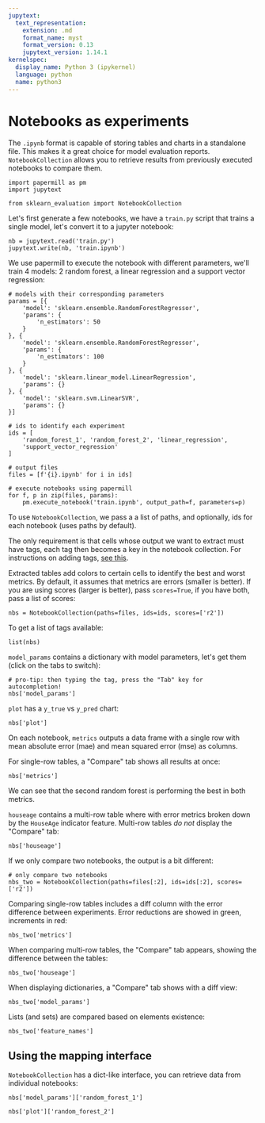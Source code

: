 ```yaml
---
jupytext:
  text_representation:
    extension: .md
    format_name: myst
    format_version: 0.13
    jupytext_version: 1.14.1
kernelspec:
  display_name: Python 3 (ipykernel)
  language: python
  name: python3
---
```


# Notebooks as experiments

The `.ipynb` format is capable of storing tables and charts in a standalone file. This makes it a great choice for model evaluation reports. `NotebookCollection` allows you to retrieve results from previously executed notebooks to compare them.

```{code-cell} ipython3
import papermill as pm
import jupytext

from sklearn_evaluation import NotebookCollection
```

Let's first generate a few notebooks, we have a `train.py` script that trains a single model, let's convert it to a jupyter notebook:

```{code-cell} ipython3
nb = jupytext.read('train.py')
jupytext.write(nb, 'train.ipynb')
```

We use papermill to execute the notebook with different parameters, we'll train 4 models: 2 random forest, a linear regression and a support vector regression:

```{code-cell} ipython3
# models with their corresponding parameters
params = [{
    'model': 'sklearn.ensemble.RandomForestRegressor',
    'params': {
        'n_estimators': 50
    }
}, {
    'model': 'sklearn.ensemble.RandomForestRegressor',
    'params': {
        'n_estimators': 100
    }
}, {
    'model': 'sklearn.linear_model.LinearRegression',
    'params': {}
}, {
    'model': 'sklearn.svm.LinearSVR',
    'params': {}
}]

# ids to identify each experiment
ids = [
    'random_forest_1', 'random_forest_2', 'linear_regression',
    'support_vector_regression'
]

# output files
files = [f'{i}.ipynb' for i in ids]

# execute notebooks using papermill
for f, p in zip(files, params):
    pm.execute_notebook('train.ipynb', output_path=f, parameters=p)
```

To use `NotebookCollection`, we pass a a list of paths, and optionally, ids for each notebook (uses paths by default).

The only requirement is that cells whose output we want to extract must have tags, each tag then becomes a key in the notebook collection. For instructions on adding tags, [see this](https://papermill.readthedocs.io/en/latest/usage-parameterize.html).

Extracted tables add colors to certain cells to identify the best and worst metrics. By default, it assumes that metrics are errors (smaller is better). If you are using scores (larger is better), pass `scores=True`, if you have both, pass a list of scores:

```{code-cell} ipython3
nbs = NotebookCollection(paths=files, ids=ids, scores=['r2'])
```

To get a list of tags available:

```{code-cell} ipython3
list(nbs)
```

`model_params` contains a dictionary with model parameters, let's get them (click on the tabs to switch):

```{code-cell} ipython3
# pro-tip: then typing the tag, press the "Tab" key for autocompletion!
nbs['model_params']
```

`plot` has a `y_true` vs `y_pred` chart:

```{code-cell} ipython3
nbs['plot']
```

On each notebook, `metrics` outputs a data frame with a single row with mean absolute error (mae) and mean squared error (mse) as columns.

For single-row tables, a "Compare" tab shows all results at once:

```{code-cell} ipython3
nbs['metrics']
```

We can see that the second random forest is performing the best in both metrics.

`houseage` contains a multi-row table where with error metrics broken down by the `HouseAge` indicator feature. Multi-row tables *do not* display the "Compare" tab:

```{code-cell} ipython3
nbs['houseage']
```

If we only compare two notebooks, the output is a bit different:

```{code-cell} ipython3
# only compare two notebooks
nbs_two = NotebookCollection(paths=files[:2], ids=ids[:2], scores=['r2'])
```

Comparing single-row tables includes a diff column with the error difference between experiments. Error reductions are showed in green, increments in red:

```{code-cell} ipython3
nbs_two['metrics']
```

When comparing multi-row tables, the "Compare" tab appears, showing the difference between the tables:

```{code-cell} ipython3
nbs_two['houseage']
```

When displaying dictionaries, a "Compare" tab shows with a diff view:

```{code-cell} ipython3
nbs_two['model_params']
```

Lists (and sets) are compared based on elements existence:

```{code-cell} ipython3
nbs_two['feature_names']
```

## Using the mapping interface

`NotebookCollection` has a dict-like interface, you can retrieve data from individual notebooks:

```{code-cell} ipython3
nbs['model_params']['random_forest_1']
```

```{code-cell} ipython3
nbs['plot']['random_forest_2']
```
